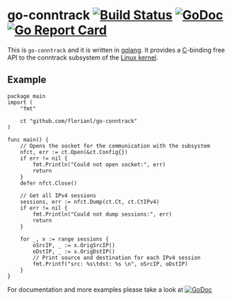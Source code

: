 go-conntrack [![Build Status](https://travis-ci.org/florianl/go-conntrack.svg?branch=master)](https://travis-ci.org/florianl/go-conntrack) [![GoDoc](https://godoc.org/github.com/florianl/go-conntrack?status.svg)](https://godoc.org/github.com/florianl/go-conntrack) [![Go Report Card](https://goreportcard.com/badge/github.com/florianl/go-conntrack)](https://goreportcard.com/report/github.com/florianl/go-conntrack)
============

This is `go-conntrack` and it is written in [golang](https://golang.org/). It provides a [C](https://en.wikipedia.org/wiki/C_(programming_language))-binding free API to the conntrack subsystem of the [Linux kernel](https://www.kernel.org).

Example
-------

```golang
package main
import (
    "fmt"

    ct "github.com/florianl/go-conntrack"
)

func main() {
    // Opens the socket for the communication with the subsystem
    nfct, err := ct.Open(&ct.Config{})
    if err != nil {
        fmt.Println("Could not open socket:", err)
        return
    }
    defer nfct.Close()

    // Get all IPv4 sessions
    sessions, err := nfct.Dump(ct.Ct, ct.CtIPv4)
    if err != nil {
        fmt.Println("Could not dump sessions:", err)
        return
    }

    for _, x := range sessions {
        oSrcIP, _ := x.OrigSrcIP()
        oDstIP, _ := x.OrigDstIP()
        // Print source and destination for each IPv4 session
        fmt.Printf("src: %s\tdst: %s \n", oSrcIP, oDstIP)
    }
}
```

For documentation and more examples please take a look at [![GoDoc](https://godoc.org/github.com/florianl/go-conntrack?status.svg)](https://godoc.org/github.com/florianl/go-conntrack)